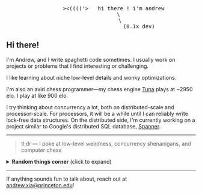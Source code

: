 <div align="center">

<pre>
	    ><(((('>   hi there ! i'm andrew
		   \
		    \
                        (0.1x dev)
</pre>

</div>

## Hi there!

I'm Andrew, and I write spaghetti code sometimes. I usually work on projects or problems that I find interesting or challenging.

I like learning about niche low-level details and wonky optimizations.

I'm also an avid chess programmer—my chess engine [Tuna](https://github.com/andrew-y-xia/Tuna) plays at ~2950 elo. I play at like 900 elo.

I try thinking about concurrency a lot, both on distributed-scale and processor-scale. For processors, it will be a while until I can reliably write lock-free data structures. On the distributed side, I'm currently working on a project similar to Google's distributed SQL database, [Spanner](https://static.googleusercontent.com/media/research.google.com/en//archive/spanner-osdi2012.pdf).

---

> tl;dr — I poke at low-level weirdness, concurrency shenanigans, and computer chess

<details>
	<summary><b>Random things corner</b> (click to expand)</summary>

	- I like thinking about memory models, cache coherence, and when a "minor" branch mispredict is actually your whole problem.
	- On the distributed side: time, sharding, and whatever it means to be web scale
	- On the CPU side: pipelining, atomics, and misinterpreting what memory_order_acquire really entails
    - I love cursed software and cursed things about programming languages

</details>

---

If anything sounds fun to talk about, reach out at andrew.xia@princeton.edu!
